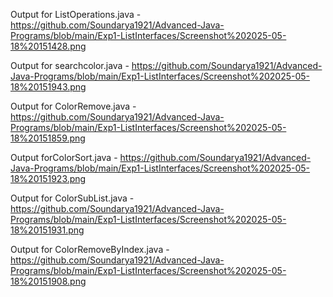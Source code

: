 Output for ListOperations.java - https://github.com/Soundarya1921/Advanced-Java-Programs/blob/main/Exp1-ListInterfaces/Screenshot%202025-05-18%20151428.png

Output for searchcolor.java - https://github.com/Soundarya1921/Advanced-Java-Programs/blob/main/Exp1-ListInterfaces/Screenshot%202025-05-18%20151943.png

Output for ColorRemove.java - https://github.com/Soundarya1921/Advanced-Java-Programs/blob/main/Exp1-ListInterfaces/Screenshot%202025-05-18%20151859.png

Output forColorSort.java - https://github.com/Soundarya1921/Advanced-Java-Programs/blob/main/Exp1-ListInterfaces/Screenshot%202025-05-18%20151923.png

Output for ColorSubList.java - https://github.com/Soundarya1921/Advanced-Java-Programs/blob/main/Exp1-ListInterfaces/Screenshot%202025-05-18%20151931.png

Output for ColorRemoveByIndex.java - https://github.com/Soundarya1921/Advanced-Java-Programs/blob/main/Exp1-ListInterfaces/Screenshot%202025-05-18%20151908.png

